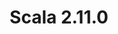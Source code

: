 ---
title: Scala 2.11.0
start: 21 April 2014
layout: downloadpage
release_version: 2.11.0
release_date: "April 21, 2014"
show_resources: "true"
permalink: /download/2.11.0.html
requirements: "This Scala software distribution can be installed on any Unix-like or Windows system. It requires the Java runtime version 1.6 or later, which can be downloaded <a href='http://www.java.com/'>here</a>."
resources: [
  ["-main-unixsys", "scala-2.11.0.tgz", "http://downloads.typesafe.com/scala/2.11.0/scala-2.11.0.tgz", "Max OS X, Unix, Cygwin", "24.80M"],
  ["-main-windows", "scala-2.11.0.msi", "http://downloads.typesafe.com/scala/2.11.0/scala-2.11.0.msi", "Windows (msi installer)", "89.00M"],
  ["-non-main-sys", "scala-2.11.0.zip", "http://downloads.typesafe.com/scala/2.11.0/scala-2.11.0.zip", "Windows", "24.81M"],
  ["-non-main-sys", "scala-2.11.0.deb", "http://downloads.typesafe.com/scala/2.11.0/scala-2.11.0.deb", "Debian", "88.03M"],
  ["-non-main-sys", "scala-2.11.0.rpm", "http://downloads.typesafe.com/scala/2.11.0/scala-2.11.0.rpm", "RPM package", "88.03M"],
  ["-non-main-sys", "scala-docs-2.11.0.txz", "http://downloads.typesafe.com/scala/2.11.0/scala-docs-2.11.0.txz", "API docs", "35.95M"],
  ["-non-main-sys", "scala-docs-2.11.0.zip", "http://downloads.typesafe.com/scala/2.11.0/scala-docs-2.11.0.zip", "API docs", "66.59M"],
  ["-non-main-sys", "scala-sources-2.11.0.zip", "https://github.com/scala/scala/archive/v2.11.0.tar.gz", "sources", ""]
]
---
